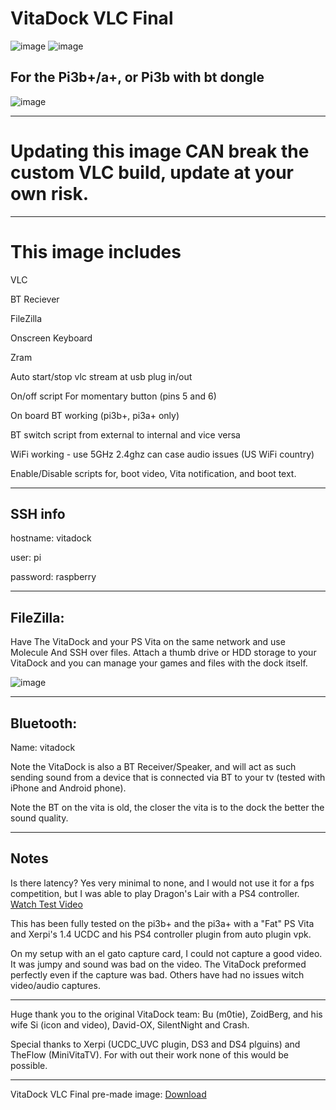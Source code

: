 # VitaDock VLC Final

![image](https://github.com/CrashCortez/vitadock-vlc/blob/master/icon/wooden.jpg)
![image](https://github.com/CrashCortez/vitadock-vlc/blob/master/icon/mini.png)


For the Pi3b+/a+, or Pi3b with bt dongle
---------------
![image](https://github.com/CrashCortez/vitadock-vlc/blob/master/icon/pi.png)


-------------

# Updating this image CAN break the custom VLC build, update at your own risk. 
--------------


# This image includes

VLC

BT Reciever

FileZilla

Onscreen Keyboard

Zram

Auto start/stop vlc stream at usb plug in/out

On/off script For momentary button (pins 5 and 6)

On board BT working (pi3b+, pi3a+ only)

BT switch script from external to internal and vice versa

WiFi working - use 5GHz 2.4ghz can case audio issues (US WiFi country)

Enable/Disable scripts for, boot video, Vita notification, and boot text.

-------------
SSH  info
------
hostname: vitadock 

user: pi  

password: raspberry 

-----------------
FileZilla:
-----
Have The VitaDock and your PS Vita on the same network and use  Molecule And SSH over files. Attach a thumb drive or HDD storage to your VitaDock and you can manage your games and files with the dock itself. 

![image](https://github.com/CrashCortez/vitadock-vlc/blob/master/icon/filezilla.png)
 
--------------------- 
Bluetooth:
-------
Name: vitadock 

Note the VitaDock is also a BT Receiver/Speaker, and will act as such sending sound from a device that is connected via BT to your tv (tested with iPhone and Android phone).  

Note the BT on the vita is old, the closer the vita is to the dock the better the sound quality.

-----------------
Notes
----
Is there latency? Yes very minimal to none, and I would not use it for a fps competition, but I was able to play Dragon's Lair with a PS4 controller. [Watch Test Video](https://youtu.be/j-mcQHRgISE)

This has been fully tested on the pi3b+ and the pi3a+ with a "Fat" PS Vita and Xerpi's 1.4 UCDC and his PS4 controller plugin from auto plugin vpk. 

On my setup with an el gato capture card, I could not capture a good video. It was jumpy and sound was bad on the video. The VitaDock preformed perfectly even if the capture was bad.  Others have had no issues witch video/audio captures. 

---------------
Huge thank you to the original VitaDock team: Bu (m0tie), ZoidBerg, and his wife Si (icon and video), David-OX, SilentNight and Crash. 

Special thanks to Xerpi (UCDC_UVC plugin, DS3 and DS4 plguins) and TheFlow (MiniVitaTV). For with out their work none of this would be possible. 

------------
VitaDock VLC Final pre-made image: [Download](https://drive.google.com/file/d/1athBPeKyaEyIVlC-bIuqu38SslV-cSaj/view?usp=drivesdk)
